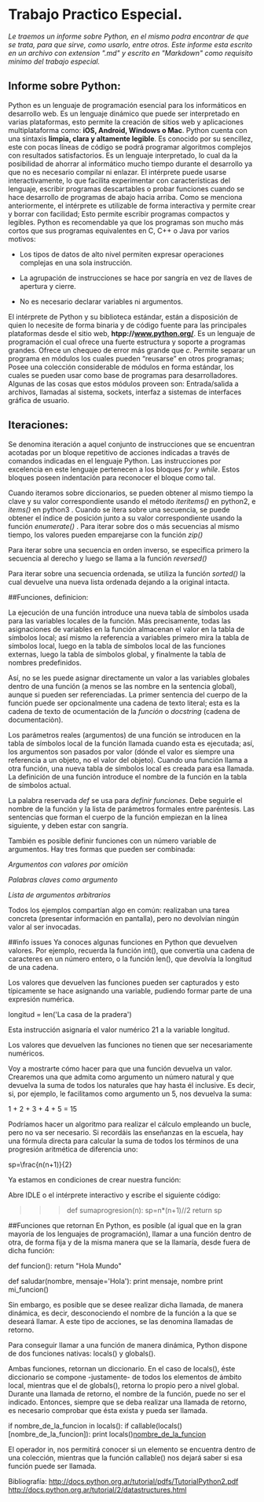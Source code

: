 ﻿# Trabajo Practico Especial.

_Le traemos un informe sobre Python, en el mismo podra encontrar de que se trata, para que sirve, como usarlo, entre otros. Este informe esta escrito en un archivo con extension ".md" y escrito en "Markdown" como requisito minimo del trabajo especial._

## Informe sobre Python:

Python es un lenguaje de programación esencial para los informáticos en desarrollo web.  Es un lenguaje dinámico que puede ser interpretado en varias plataformas, esto permite la creación de sitios web y aplicaciones multiplataforma como: **iOS, Android, Windows o Mac**. Python cuenta con una sintaxis **limpia, clara y altamente legible**. 
Es conocido por su sencillez, este con pocas líneas de código se podrá programar algoritmos complejos con resultados satisfactorios. Es un lenguaje interpretado, lo cual da la posibilidad de ahorrar al informático mucho tiempo durante el desarrollo ya que no es necesario compilar ni enlazar. 
El intérprete puede usarse interactivamente, lo que facilita experimentar con características del lenguaje, escribir programas descartables o probar funciones cuando se hace desarrollo de programas de abajo hacia arriba.
Como se menciona anteriormente, el intérprete es utilizable de forma interactiva y permite crear y borrar con facilidad; Esto permite escribir programas compactos y legibles. Python es recomendable ya que los programas son mucho más cortos que sus programas equivalentes en C, C++ o Java por varios motivos:

* Los tipos de datos de alto nivel permiten expresar operaciones complejas en una sola instrucción.

* La agrupación de instrucciones se hace por sangría en vez de llaves de apertura y cierre.

* No es necesario declarar variables ni argumentos.

El intérprete de Python y su biblioteca estándar, están a disposición de quien lo necesite de forma binaria y de código fuente para las principales plataformas desde el sitio web, **htpp://www.python.org/**.
Es un lenguaje de programación el cual ofrece una fuerte estructura y soporte a programas grandes. Ofrece un chequeo de error más grande que *c*. Permite separar un programa en módulos los cuales pueden “reusarse” en otros programas; Posee una colección considerable de módulos en forma estándar, los cuales se pueden usar como base de programas para desarrolladores. Algunas de las cosas que estos módulos proveen son: Entrada/salida a archivos, llamadas al sistema, sockets, interfaz a sistemas de interfaces gráfica de usuario.
 
## Iteraciones:
Se denomina iteración a aquel conjunto de instrucciones que se encuentran acotadas por un bloque repetitivo de acciones indicadas a través de comandos indicadas en el lenguaje Python. Las instrucciones por excelencia en este lenguaje pertenecen a los bloques *for* y *while*. Estos bloques poseen indentación para reconocer el bloque como tal. 

Cuando iteramos sobre diccionarios, se pueden obtener al mismo tiempo la clave y su valor correspondiente usando el método *iteritems()* en python2, e *items()* en python3
.
Cuando se itera sobre una secuencia, se puede obtener el índice de posición junto a su valor correspondiente usando la función *enumerate()*
.
Para iterar sobre dos o más secuencias al mismo tiempo, los valores pueden emparejarse con la función *zip()*

Para iterar sobre una secuencia en orden inverso, se especifica primero la secuencia al derecho y luego se llama a la función *reversed()*

Para iterar sobre una secuencia ordenada, se utiliza la función *sorted()* la cual devuelve una nueva lista ordenada dejando a la original intacta.


##Funciones, definicion:

La ejecución de una función introduce una nueva tabla de símbolos usada para las variables locales de la función. Más precisamente, todas las asignaciones de variables en la función almacenan el valor en la tabla de símbolos local; así mismo la referencia a variables primero mira la tabla de símbolos local, luego en la tabla de símbolos local de las funciones externas, luego la tabla de símbolos global, y finalmente la tabla de nombres predefinidos. 

Así, no se les puede asignar directamente un valor a las variables globales dentro de una función (a menos se las nombre en la sentencia global), aunque si pueden ser referenciadas.
La primer sentencia del cuerpo de la función puede ser opcionalmente una cadena de texto literal; esta es la cadena de texto de ocumentación de la *función* o *docstring* (cadena de documentaciòn).

Los parámetros reales (argumentos) de una función se introducen en la tabla de símbolos local de la función llamada cuando esta es ejecutada; así, los argumentos son pasados por valor (dónde el valor es siempre una referencia a un objeto, no el valor del objeto).
Cuando una función llama a otra función, una nueva tabla de símbolos local es creada para esa llamada.
La definición de una función introduce el nombre de la función en la tabla de símbolos actual.

La palabra reservada *def* se usa para *definir funciones*. Debe seguirle el nombre de la función y la lista de parámetros formales entre paréntesis. Las sentencias que forman el cuerpo de la función empiezan en la línea siguiente, y deben estar con sangría.

También es posible definir funciones con un número variable de argumentos. 
Hay tres formas que pueden ser combinada:

*Argumentos con valores por omiciòn*
     
 *Palabras claves como argumento*

 *Lista de argumentos arbitrarios*


Todos los ejemplos compartían algo en común: realizaban una tarea concreta (presentar información en pantalla), pero no devolvían ningún valor al ser invocadas.

##info issues
Ya conoces algunas funciones en Python que devuelven valores. Por ejemplo, recuerda la función int(), que convertía una cadena de caracteres en un número entero, o la función len(), que devolvía la longitud de una cadena.

Los valores que devuelven las funciones pueden ser capturados y esto típicamente se hace asignando una variable, pudiendo formar parte de una expresión numérica.

longitud = len('La casa de la pradera')

Esta instrucción asignaría el valor numérico 21 a la variable longitud.

Los valores que devuelven las funciones no tienen que ser necesariamente numéricos.

Voy a mostrarte cómo hacer para que una función devuelva un valor. Crearemos una que admita como argumento un número natural y que devuelva la suma de todos los naturales que hay hasta él inclusive. Es decir, si, por ejemplo, le facilitamos como argumento un 5, nos devuelva la suma:

1 + 2 + 3 + 4 + 5 = 15

Podríamos hacer un algoritmo para realizar el cálculo empleando un bucle, pero no va ser necesario. Si recordáis las enseñanzas en la escuela, hay una fórmula directa para calcular la suma de todos los términos de una progresión aritmética de diferencia uno:

sp=\frac{n(n+1)}{2}

Ya estamos en condiciones de crear nuestra función:

Abre IDLE o el intérprete interactivo y escribe el siguiente código:

>>> def sumaprogresion(n):
       sp=n*(n+1)//2
       return sp


##Funciones que retornan
En Python, es posible (al igual que en la gran mayoría de los lenguajes de programación), llamar a una función dentro de otra, de forma fija y de la misma manera que se la llamaría, desde fuera de dicha función:

def funcion(): 
    return "Hola Mundo" 
 
def saludar(nombre, mensaje='Hola'): 
    print mensaje, nombre 
    print mi_funcion()

Sin embargo, es posible que se desee realizar dicha llamada, de manera dinámica, es decir, desconociendo el nombre de la función a la que se deseará llamar. A este tipo de acciones, se las denomina llamadas de retorno.

Para conseguir llamar a una función de manera dinámica, Python dispone de dos funciones nativas: locals() y globals().

Ambas funciones, retornan un diccionario. En el caso de locals(), éste diccionario se compone -justamente- de todos los elementos de ámbito local, mientras que el de globals(), retorna lo propio pero a nivel global.
Durante una llamada de retorno, el nombre de la función, puede no ser el indicado. Entonces, siempre que se deba realizar una llamada de retorno, es necesario comprobar que ésta exista y pueda ser llamada.

if nombre_de_la_funcion in locals(): 
    if callable(locals()[nombre_de_la_funcion]): 
        print locals()[nombre_de_la_funcion]("Emilse")

El operador in, nos permitirá conocer si un elemento se encuentra dentro de una colección, mientras que la función callable() nos dejará saber si esa función puede ser llamada.




Bibliografía:
http://docs.python.org.ar/tutorial/pdfs/TutorialPython2.pdf
http://docs.python.org.ar/tutorial/2/datastructures.html
